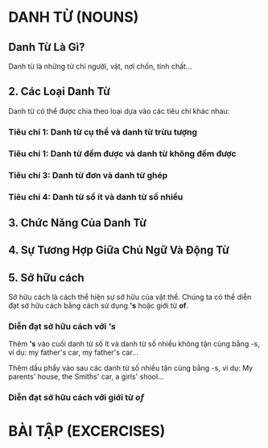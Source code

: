 # DANH TỪ (NOUNS)
## Danh Từ Là Gì?
Danh từ là những từ chỉ người, vật, nơi chốn, tính chất...
## 2. Các Loại Danh Từ
Danh từ có thể được chia theo loại dựa vào các tiêu chí khác nhau:
### Tiêu chí 1: Danh từ cụ thể và danh từ trừu tượng
### Tiêu chí 1: Danh từ đếm được và danh từ không đếm được
### Tiêu chí 3: Danh từ đơn và danh từ ghép
### Tiêu chí 4: Danh từ số ít và danh từ số nhiều
## 3. Chức Năng Của Danh Từ
## 4. Sự Tương Hợp Giữa Chủ Ngữ Và Động Từ
## 5. Sở hữu cách
Sở hữu cách là cách thể hiện sự sở hữu của vật thể. Chúng ta có thể diễn đạt sở hữu cách bằng cách sử dụng **'s** hoặc giới từ **of**.
### Diễn đạt sở hữu cách với *'s*
Thêm **'s** vào cuối danh từ số ít và danh từ số nhiều không tận cùng bằng -s, ví dụ: my father's car, my father's car...

Thêm dấu phẩy vào sau các danh từ số nhiều tận cùng bằng -s, ví dụ: My parents' house, the Smiths' car, a girls' shool...
### Diễn đạt sở hữu cách với giới từ *of*

# BÀI TẬP (EXCERCISES)


